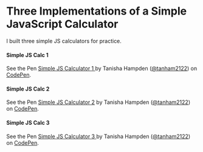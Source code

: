 # Three Implementations of a Simple JavaScript Calculator 

I built three simple JS calculators for practice. 

#### Simple JS Calc 1

<p data-height="265" data-theme-id="0" data-slug-hash="QdNKWa" data-default-tab="result" data-user="tanham2122" data-embed-version="2" data-pen-title="Simple JS Calculator 1 " class="codepen">See the Pen <a href="http://codepen.io/tanham2122/pen/QdNKWa/">Simple JS Calculator 1 </a> by Tanisha Hampden (<a href="http://codepen.io/tanham2122">@tanham2122</a>) on <a href="http://codepen.io">CodePen</a>.</p>
<script async src="https://production-assets.codepen.io/assets/embed/ei.js"></script>

#### Simple JS Calc 2 

<p data-height="265" data-theme-id="0" data-slug-hash="xgVEGo" data-default-tab="result" data-user="tanham2122" data-embed-version="2" data-pen-title="Simple JS Calculator 2" class="codepen">See the Pen <a href="http://codepen.io/tanham2122/pen/xgVEGo/">Simple JS Calculator 2</a> by Tanisha Hampden (<a href="http://codepen.io/tanham2122">@tanham2122</a>) on <a href="http://codepen.io">CodePen</a>.</p>
<script async src="https://production-assets.codepen.io/assets/embed/ei.js"></script>

#### Simple JS Calc 3 

<p data-height="265" data-theme-id="0" data-slug-hash="pRyEEO" data-default-tab="result" data-user="tanham2122" data-embed-version="2" data-pen-title="Simple JS Calculator 3 " class="codepen">See the Pen <a href="http://codepen.io/tanham2122/pen/pRyEEO/">Simple JS Calculator 3 </a> by Tanisha Hampden (<a href="http://codepen.io/tanham2122">@tanham2122</a>) on <a href="http://codepen.io">CodePen</a>.</p>
<script async src="https://production-assets.codepen.io/assets/embed/ei.js"></script>